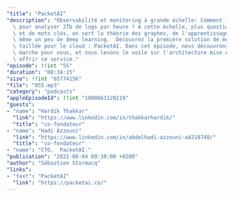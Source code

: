 ```yaml
---
"title": "PacketAI"
"description": "Observabilité et monitoring à grande échelle: Comment feriez-vous\
  \ pour analyser 2Tb de logs par heure ? A cette échelle, plus question de regexp\
  \ et de mots clés, on sort la théorie des graphes, de l'apprentissage machine et\
  \ même un peu de deep learning.  Découvrez la première solution de monitoring autonome,\
  \ taillée pour le cloud : PacketAI. Dans cet épisode, nous découvrons comment ca\
  \ marche pour vous, et nous levons le voile sur l'architecture mise en place pour\
  \ offrir ce service."
"episode": !!int "55"
"duration": "00:34:15"
"size": !!int "65774156"
"file": "055.mp3"
"category": "podcasts"
"appleEpisodeId": !!int "1000663120219"
"guests":
- "name": "Hardik Thakkar"
  "link": "https://www.linkedin.com/in/thakkarhardik/"
  "title": "co-fondateur"
- "name": "Hadi Azzouni"
  "link": "https://www.linkedin.com/in/abdelhadi-azzouni-a4218748/"
  "title": "co-fondateur"
- "name": "CTO,  PacketAI."
"publication": "2021-06-04 09:30:00 +0200"
"author": "Sébastien Stormacq"
"links":
- "text": "PacketAI"
  "link": "https://packetai.co/"
---
```

